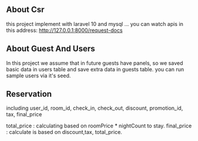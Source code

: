 

## About Csr

this project implement with laravel 10 and mysql ... you can watch apis in this address: http://127.0.0.1:8000/request-docs


## About Guest And Users

In this project we assume that in future guests have panels, so we saved basic data in users table and save extra data in guests table.
you can run sample users via it's seed.

## Reservation

including user_id, room_id, check_in, check_out, discount, promotion_id, tax, final_price

total_price : calculating based on roomPrice * nightCount to stay.
final_price : calculate is based on discount,tax, total_price.

